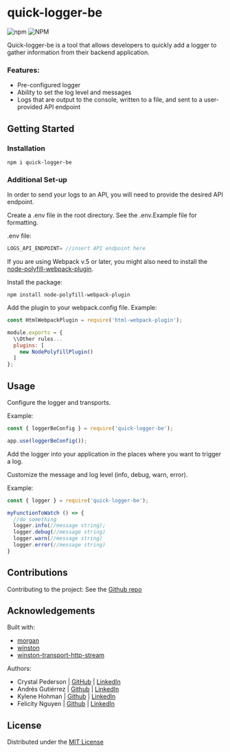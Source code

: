 # quick-logger-be 
![npm](https://img.shields.io/npm/v/quick-logger-be?style=plastic) ![NPM](https://img.shields.io/npm/l/quick-logger-be?style=plastic)

Quick-logger-be is a tool that allows developers to quickly add a logger to gather information from their backend application.

### Features:
* Pre-configured logger
* Ability to set the log level and messages
* Logs that are output to the console, written to a file, and sent to a user-provided API endpoint

## Getting Started

### Installation
```
npm i quick-logger-be
```

### Additional Set-up
In order to send your logs to an API, you will need to provide the desired API endpoint.

Create a .env file in the root directory.  See the .env.Example file for formatting.

.env file:
```javascript
LOGS_API_ENDPOINT= //insert API endpoint here
```

If you are using Webpack v.5 or later, you might also need to install the [node-polyfill-webpack-plugin](https://www.npmjs.com/package/node-polyfill-webpack-plugin).

Install the package:
```
npm install node-polyfill-webpack-plugin
```

Add the plugin to your webpack.config file.  Example:
```javascript
const HtmlWebpackPlugin = require('html-webpack-plugin');

module.exports = {
  \\Other rules...
  plugins: [
    new NodePolyfillPlugin()
  ]
};
```

## Usage

Configure the logger and transports.

Example:
```javascript
const { loggerBeConfig } = require('quick-logger-be');

app.use(loggerBeConfig());
```

Add the logger into your application in the places where you want to trigger a log.

Customize the message and log level (info, debug, warn, error).

Example:
```javascript
const { logger } = require('quick-logger-be');

myFunctionToWatch () => {
  //do something
  logger.info(//message string);
  logger.debug(//message string)
  logger.warn(//message string)
  logger.error(//message string)
}
```

## Contributions

Contributing to the project:  See the
[Github repo](https://github.com/oslabs-beta/quick-logger-be)

## Acknowledgements


Built with:
* [morgan](https://www.npmjs.com/package/morgan)
* [winston](https://www.npmjs.com/package/winston)
* [winston-transport-http-stream](https://www.npmjs.com/package/winston-transport-http-stream)

Authors:
* Crystal Pederson | [GitHub](https://github.com/crystalpederson) | [LinkedIn](https://www.linkedin.com/in/crystalpederson/)
* Andrés Gutiérrez | [Github](https://github.com/Agfeynman) | [LinkedIn](https://www.linkedin.com/in/andresgutierrezramirez/)
* Kylene Hohman | [Github](https://github.com/velveteen-ant) | [LinkedIn](https://www.linkedin.com/in/kylene-hohman/)
* Felicity Nguyen | [Github](https://github.com/felisity09) | [LinkedIn](https://www.linkedin.com/in/felicity09/)

## License

Distributed under the [MIT License](./LICENSE)
